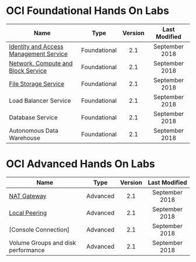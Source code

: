 # OCI Foundational Hands On Labs 


|                  **Name**              |    **Type**  | **Version** | **Last Modified** |
|----------------------------------------|:------------:|:-------:|:-------------:|
|[Identity and Access Management Service](./IAM-Practice/IAM-Practice.md) | Foundational |   2.1   |   September 2018   |
|[Network, Compute and Block Service ](./Compute-Practice/Compute-Practice.md)                        | Foundational |   2.1   |   September 2018   |
|[File Storage Service](./FSS-Practice/FSS-Practice.md)                  | Foundational |   2.1   |   September 2018   |
| Load Balancer Service                  | Foundational |   2.1   |   September 2018   |
| Database Service                       | Foundational |   2.1   |   September 2018   |
| Autonomous Data Warehouse              | Foundational |   2.1   |   September 2018   |



# OCI Advanced Hands On Labs 


|                  **Name**              |    **Type**  | **Version** | **Last Modified** |
|----------------------------------------|:------------:|:-------:|:-------------:|
|[NAT Gateway](./IAM-Practice/IAM-Practice.md) | Advanced |   2.1   |   September 2018   |
|[Local Peering ](./Compute-Practice/Compute-Practice.md)                        | Advanced |   2.1   |   September 2018   |
|[Console Connection]                  | Advanced |   2.1   |   September 2018   |
| Volume Groups and disk performance                  | Advanced |   2.1   |   September 2018   |